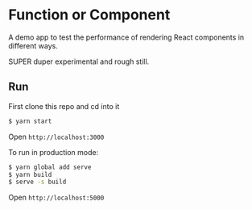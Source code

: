 # Function or Component

A demo app to test the performance of rendering React components
in different ways.

SUPER duper experimental and rough still.

## Run

First clone this repo and cd into it

```sh
$ yarn start
```

Open `http://localhost:3000`

To run in production mode:

```sh
$ yarn global add serve
$ yarn build
$ serve -s build
```

Open `http://localhost:5000`
